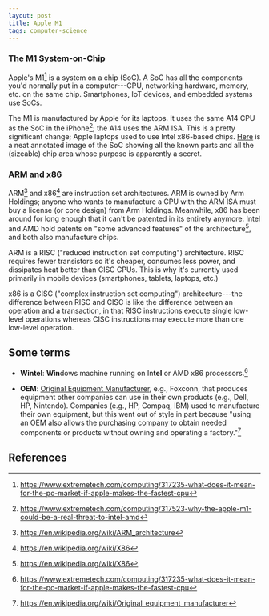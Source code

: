 ```yaml
--- 
layout: post 
title: Apple M1 
tags: computer-science
--- 
```


### The M1 System-on-Chip
Apple's M1[^1] is a system on a chip (SoC). A SoC has all the components you'd normally put in a computer---CPU, networking hardware, memory, etc. on the same chip. 
Smartphones, IoT devices, and embedded systems use SoCs. 

The M1 is manufactured by Apple for its laptops. 
It uses the same A14 CPU as the SoC in the iPhone[^6]; the A14 uses the ARM ISA. 
This is a pretty significant change; Apple laptops used to use Intel x86-based chips. 
[Here](https://www.anandtech.com/show/16226/apple-silicon-m1-a14-deep-dive) is a neat annotated image of the SoC showing all the known parts and all the (sizeable) chip area whose purpose is apparently a secret. 

### ARM and x86
ARM[^5] and x86[^4] are instruction set architectures. 
ARM is owned by Arm Holdings; anyone who wants to manufacture a CPU with the ARM ISA must buy a license (or core design) from Arm Holdings. 
Meanwhile, x86 has been around for long enough that it can't be patented in its entirety anymore. 
Intel and AMD hold patents on "some advanced features" of the architecture[^4], and both also manufacture chips. 

ARM is a RISC ("reduced instruction set computing") architecture. RISC requires fewer transistors so it's cheaper, consumes less power, and dissipates heat better than CISC CPUs. 
This is why it's currently used primarily in mobile devices (smartphones, tablets, laptops, etc.)

x86 is a CISC ("complex instruction set computing") architecture---the difference between RISC and CISC is like the difference between an operation and a transaction, in that RISC instructions execute single low-level operations whereas CISC instructions may execute more than one low-level operation. 

## Some terms
* **Wintel**: **Win**dows machine running on In**tel** or AMD x86 processors.[^1]

* **OEM**: [Original Equipment Manufacturer](https://en.wikipedia.org/wiki/Original_equipment_manufacturer), e.g., Foxconn, that produces equipment other companies can use in their own products (e.g., Dell, HP, Nintendo). 
Companies (e.g., HP, Compaq, IBM) used to manufacture their own equipment, but this went out of style in part because "using an OEM also allows the purchasing company to obtain needed components or products without owning and operating a factory."[^3]

## References
[^1]: <https://www.extremetech.com/computing/317235-what-does-it-mean-for-the-pc-market-if-apple-makes-the-fastest-cpu>

[^2]: <https://www.anandtech.com/show/16226/apple-silicon-m1-a14-deep-dive>

[^3]: <https://en.wikipedia.org/wiki/Original_equipment_manufacturer>

[^4]: <https://en.wikipedia.org/wiki/X86>

[^5]: <https://en.wikipedia.org/wiki/ARM_architecture>

[^6]: <https://www.extremetech.com/computing/317523-why-the-apple-m1-could-be-a-real-threat-to-intel-amd>
